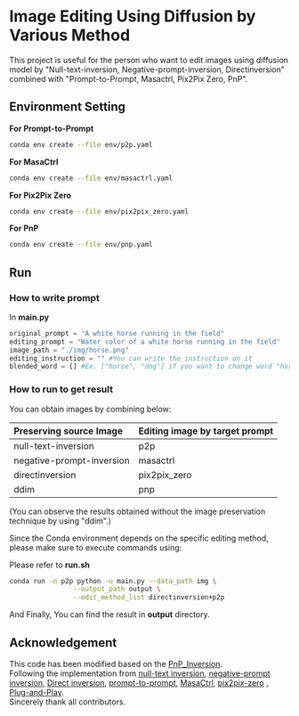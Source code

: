 # Image Editing Using Diffusion by Various Method
This project is useful for the person who want to edit images using diffusion model by "Null-text-inversion, Negative-prompt-inversion, Directinversion" combined with "Prompt-to-Prompt, Masactrl, Pix2Pix Zero, PnP".    

## Environment Setting
**For Prompt-to-Prompt**
```bash
conda env create --file env/p2p.yaml
```
**For MasaCtrl**
```bash
conda env create --file env/masactrl.yaml
```
**For Pix2Pix Zero**
```bash
conda env create --file env/pix2pix_zero.yaml
```
**For PnP**
```bash
conda env create --file env/pnp.yaml
```

## Run
### How to write prompt
In **main.py**
```python
original_prompt = "A white horse running in the field"
editing_prompt = "Water color of a white horse running in the field"
image_path = "./img/horse.png"
editing_instruction = "" #You can write the instruction on it
blended_word = [] #Ex. ["horse", "dog"] if you want to change word "horse" in source prompt to word "dog" in target prompt
```
### How to run to get result  
You can obtain images by combining below:    

| Preserving source Image | Editing image by target prompt|
| :- | :- |
| null-text-inversion | p2p |
| negative-prompt-inversion | masactrl |
| directinversion | pix2pix_zero |
| ddim | pnp |    

(You can observe the results obtained without the image preservation technique by using "ddim".)

Since the Conda environment depends on the specific editing method, please make sure to execute commands using:

Please refer to **run.sh**  
```bash
conda run -n p2p python -u main.py --data_path img \
                --output_path output \
                --edit_method_list directinversion+p2p
```
And Finally, You can find the result in **output** directory.

## Acknowledgement
This code has been modified based on the [PnP_Inversion](https://github.com/cure-lab/PnPInversion/tree/main).    
Following the implementation from [null-text inversion](https://github.com/google/prompt-to-prompt/#null-text-inversion-for-editing-real-images), [negative-prompt inversion](https://arxiv.org/abs/2305.16807), [Direct inversion](https://arxiv.org/abs/2310.01506), [prompt-to-prompt](https://github.com/google/prompt-to-prompt), [MasaCtrl](https://github.com/TencentARC/MasaCtrl), [pix2pix-zero](https://github.com/pix2pixzero/pix2pix-zero) , [Plug-and-Play](https://github.com/MichalGeyer/plug-and-play).     
Sincerely thank all contributors.